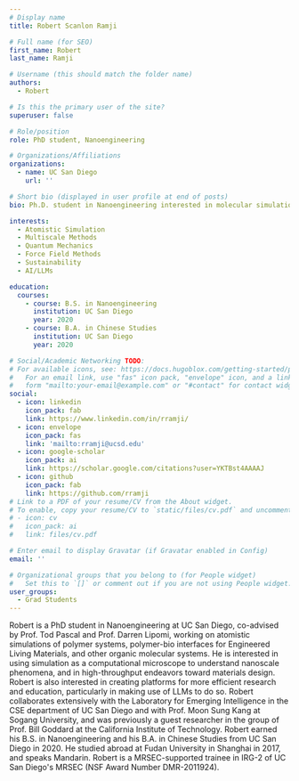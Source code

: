 ```yaml
---
# Display name
title: Robert Scanlon Ramji

# Full name (for SEO)
first_name: Robert
last_name: Ramji

# Username (this should match the folder name)
authors:
  - Robert

# Is this the primary user of the site?
superuser: false

# Role/position
role: PhD student, Nanoengineering 

# Organizations/Affiliations
organizations:
  - name: UC San Diego
    url: ''

# Short bio (displayed in user profile at end of posts)
bio: Ph.D. student in Nanoengineering interested in molecular simulation methods and AI for materials science and education

interests:
  - Atomistic Simulation
  - Multiscale Methods
  - Quantum Mechanics
  - Force Field Methods
  - Sustainability
  - AI/LLMs

education:
  courses:
    - course: B.S. in Nanoengineering 
      institution: UC San Diego
      year: 2020
    - course: B.A. in Chinese Studies 
      institution: UC San Diego
      year: 2020

# Social/Academic Networking TODO:
# For available icons, see: https://docs.hugoblox.com/getting-started/page-builder/#icons
#   For an email link, use "fas" icon pack, "envelope" icon, and a link in the
#   form "mailto:your-email@example.com" or "#contact" for contact widget.
social:
  - icon: linkedin
    icon_pack: fab
    link: https://www.linkedin.com/in/rramji/
  - icon: envelope
    icon_pack: fas
    link: 'mailto:rramji@ucsd.edu'
  - icon: google-scholar
    icon_pack: ai
    link: https://scholar.google.com/citations?user=YKTBst4AAAAJ
  - icon: github
    icon_pack: fab
    link: https://github.com/rramji
# Link to a PDF of your resume/CV from the About widget.
# To enable, copy your resume/CV to `static/files/cv.pdf` and uncomment the lines below.
# - icon: cv
#   icon_pack: ai
#   link: files/cv.pdf

# Enter email to display Gravatar (if Gravatar enabled in Config)
email: ''

# Organizational groups that you belong to (for People widget)
#   Set this to `[]` or comment out if you are not using People widget.
user_groups:
  - Grad Students
---
```


Robert is a PhD student in Nanoengineering at UC San Diego, co-advised by Prof. Tod Pascal and Prof. Darren Lipomi, working on atomistic simulations of polymer systems, polymer-bio interfaces for Engineered Living Materials, and other organic molecular systems. He is interested in using simulation as a computational microscope to understand nanoscale phenomena, and in high-throughput endeavors toward materials design. Robert is also interested in creating platforms for more efficient research and education, particularly in making use of LLMs to do so. Robert collaborates extensively with the Laboratory for Emerging Intelligence in the CSE department of UC San Diego and with Prof. Moon Sung Kang at Sogang University, and was previously a guest researcher in the group of Prof. Bill Goddard at the California Institute of Technology. Robert earned his B.S. in Nanoengineering and his B.A. in Chinese Studies from UC San Diego in 2020. He studied abroad at Fudan University in Shanghai in 2017, and speaks Mandarin. Robert is a MRSEC-supported trainee in IRG-2 of UC San Diego's MRSEC (NSF Award Number DMR-2011924).
